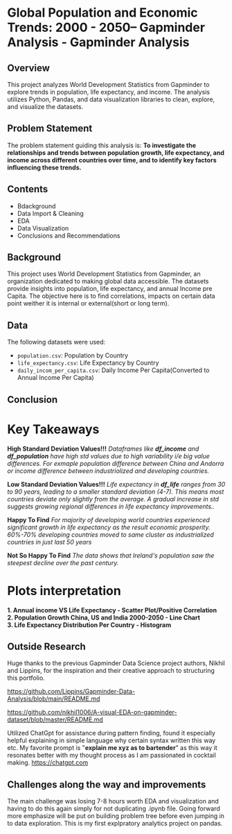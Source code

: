 # Global Population and Economic Trends: 2000 - 2050– Gapminder Analysis -  Gapminder Analysis


## Overview

This project analyzes World Development Statistics from Gapminder to explore trends in population, life expectancy, and income. The analysis utilizes Python, Pandas, and data visualization libraries to clean, explore, and visualize the datasets.

## Problem Statement

The problem statement guiding this analysis is: **To investigate the relationships and trends between population growth, life expectancy, and income across different countries over time, and to identify key factors influencing these trends.**

## Contents

-   Bdackground
-   Data Import & Cleaning
-   EDA
-   Data Visualization
-   Conclusions and Recommendations

## Background

This project uses World Development Statistics from Gapminder, an organization dedicated to making global data accessible. The datasets provide insights into population, life expectancy, and annual Income pre Capita. The objective here is to find correlations, impacts on certain data point weither it is internal or external(short or long term).

## Data

The following datasets were used:

-   `population.csv`: Population by Country
-   `life_expectancy.csv`: Life Expectancy by Country
-   `daily_incom_per_capita.csv`: Daily Income Per Capita(Converted to Annual Income Per Capita)


## Conclusion

# Key Takeaways
**High Standard Deviation Values!!!** *Dataframes like **df_income** and **df_population** have high std values due to high variability i/e big value differences.
For exmaple population difference between China and Andorra or income difference between industriolized and developing countries.*

**Low Standard Deviation Values!!!** *Life expectancy in **df_life** ranges from 30 to 90 years, leading to a smaller standard deviation (4-7). This means most countries deviate only slightly from the average. A gradual increase in std suggests growing regional differences in life expectancy improvements..*

**Happy To Find** *For majority of developing world countries experienced significant growth in life expectancy as the result economic prosperity. 60%-70% developing countries moved to same cluster as industrialized countries in just last 50 years*

**Not So Happy To Find** *The data shows that Ireland's population saw the steepest decline over the past century.*

# Plots interpretation
 **1. Annual income VS Life Expectancy - Scatter Plot/Positive Correlation**   
 **2. Population Growth China, US and India 2000-2050 - Line Chart**   
 **3. Life Expectancy Distribution Per Country - Histogram**   


## Outside Research

Huge thanks to the previous Gapminder Data Science project authors, Nikhil and Lippins, for the inspiration and their creative approach to structuring this portfolio.

https://github.com/Lippins/Gapminder-Data-Analysis/blob/main/README.md

https://github.com/nikhil1006/A-visual-EDA-on-gapminder-dataset/blob/master/README.md

Utilized ChatGpt for assistance during pattern finding, found it especially helpful explaining in simple language why certain syntax written this way etc. My favorite prompt is "**explain me xyz as to bartender**" as this way it resonates better with my thought process as I am passionated in cocktail making. 
https://chatgpt.com

## Challenges along the way and improvements

The main challenge was losing 7-8 hours worth EDA and visualization and having to do this again simply for not duplicating .ipynb file. Going forward more emphasize will be put on building problem tree before even jumping in to data exploration. This is my first explpratory analytics project on pandas.
